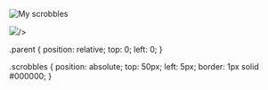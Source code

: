 ![My scrobbles](https://lastfm-recently-played.vercel.app/api?user=eduard_huetter&count=1)

<div class="parent">
      <img class="scrobbles" src=(https://lastfm-recently-played.vercel.app/api?user=eduard_huetter&count=1)

 />
</div>

.parent {
  position: relative;
  top: 0;
  left: 0;
}

.scrobbles {
  position: absolute;
  top: 50px;
  left: 5px;
  border: 1px solid #000000;
}
